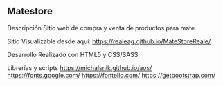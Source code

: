 Matestore
--------------------------------------------
Descripción
Sitio web de compra y venta de productos para mate.

Sitio
Visualizable desde aquí: https://realeag.github.io/MateStoreReale/

Desarrollo
Realizado con HTML5 y CSS/SASS.

Librerías y scripts
https://michalsnik.github.io/aos/
https://fonts.google.com/
https://fontello.com/
https://getbootstrap.com/